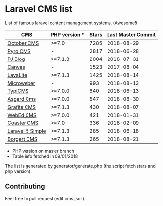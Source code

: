 # Laravel CMS list

List of famous laravel content management systems. (Awesome!)

| CMS                                                                      | PHP version * | Stars | Last Master Commit |
| ------------------------------------------------------------------------ | ------------- | ----- | ------------------ |
| [October CMS](https://github.com/octobercms/october)                     | >=7.0         | 7285  | 2018-08-29         |
| [Pyro CMS](https://github.com/pyrocms/pyrocms)                           | -             | 2817  | 2018-06-28         |
| [PJ Blog](https://github.com/jcc/blog)                                   | >=7.1.3       | 2004  | 2018-07-31         |
| [Canvas](https://github.com/cnvs/canvas)                                 | -             | 1523  | 2017-08-04         |
| [LavaLite](https://github.com/LavaLite/cms)                              | >=7.1.3       | 1425  | 2018-08-14         |
| [Microweber](https://github.com/microweber/microweber)                   | -             | 993   | 2018-08-13         |
| [TypiCMS](https://github.com/TypiCMS/Base)                               | >=7.0.0       | 640   | 2018-06-13         |
| [Asgard Cms](https://github.com/AsgardCms/Platform)                      | >=7.0.0       | 547   | 2018-08-30         |
| [Grafite CMS](https://github.com/GrafiteInc/CMS)                         | >=7.1.3       | 430   | 2018-08-07         |
| [WebEd CMS](https://github.com/sgsoft-studio/webed)                      | >=7.0.0       | 421   | 2018-01-31         |
| [Coaster CMS](https://github.com/web-feet/coastercms)                    | >=7.0         | 336   | 2018-02-09         |
| [Laravel 5 Simple](https://github.com/ozdemirburak/laravel-5-simple-cms) | >=7.1.3       | 285   | 2018-06-18         |
| [Borgert CMS](https://github.com/borgert-inc/borgert-cms)                | >=7.1.3       | 265   | 2018-08-21         |

* PHP version on master branch
* Table info fetched in 09/01/2018

The list is generated by generator/generate.php (the script fetch stars and php
version).

## Contributing

Feel free to pull request (edit cms.json).
